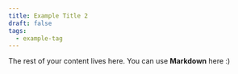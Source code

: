 ```yaml
---
title: Example Title 2
draft: false
tags:
  - example-tag
---
```

 
The rest of your content lives here. You can use **Markdown** here :)

